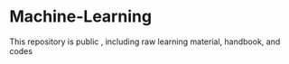 # Machine-Learning
This repository is public , including raw learning material, handbook, and codes 
